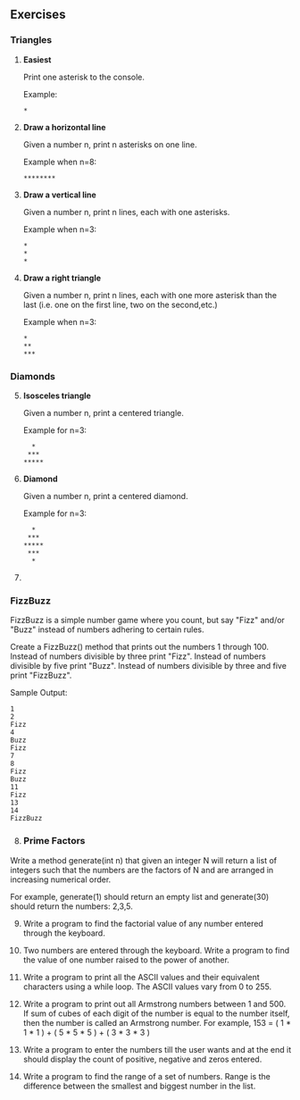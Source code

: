 
## Exercises
### Triangles

1. **Easiest**

    Print one asterisk to the console.

    Example:
    ```
    *
    ```

2. **Draw a horizontal line**

    Given a number n, print n asterisks on one line.
    
    Example when n=8:
    ```
    ********
    ```

3. **Draw a vertical line**

    Given a number n, print n lines, each with one asterisks.
    
    Example when n=3:
    ```
    *
    *
    *
    ```

4. **Draw a right triangle**

    Given a number n, print n lines, each with one more asterisk than the last (i.e. one on the first line, two on the second,etc.) 
    
    Example when n=3:
    ```
    *
    **
    ***
    ```

### Diamonds

5. **Isosceles triangle**

    Given a number n, print a centered triangle. 
    
    Example for n=3:
    ```
      *
     ***
    *****
    ```

6. **Diamond**

    Given a number n, print a centered diamond. 
    
    Example for n=3:
    
    ```
      *
     ***
    *****
     ***
      *
    ```


7.
### FizzBuzz
FizzBuzz is a simple number game where you count, but say "Fizz" and/or "Buzz" instead of numbers adhering to certain rules.

Create a FizzBuzz() method that prints out the numbers 1 through 100.
Instead of numbers divisible by three print "Fizz".
Instead of numbers divisible by five print "Buzz".
Instead of numbers divisible by three and five print "FizzBuzz".

Sample Output:
```
1
2
Fizz
4
Buzz
Fizz
7
8
Fizz
Buzz
11
Fizz
13
14
FizzBuzz
```

8. ### Prime Factors
Write a method generate(int n) that given an integer N will return a list of integers such that the numbers are the factors of N and are arranged in increasing numerical order.

For example, generate(1) should return an empty list and generate(30) should return the numbers: 2,3,5.


9. Write a program to find the factorial value of any number entered through the keyboard.

10. Two numbers are entered through the keyboard. Write a program to find the value of one number raised to the power of another.

11. Write a program to print all the ASCII values and their equivalent characters using a while loop. The ASCII values vary from 0 to 255.

12. Write a program to print out all Armstrong numbers between 1 and 500. If sum of cubes of each digit of the number is equal to the number itself, then the number is called an Armstrong number. For example, 153 = ( 1 * 1 * 1 ) + ( 5 * 5 * 5 ) + ( 3 * 3 * 3 )

13. Write a program to enter the numbers till the user wants and at the end it should display the count of positive, negative and zeros entered.

14. Write a program to find the range of a set of numbers. Range is the difference between the smallest and biggest number in the list.



